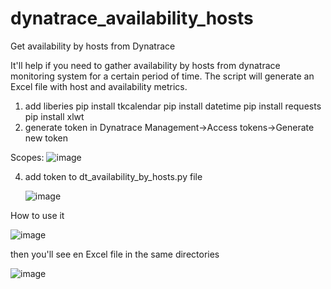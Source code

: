 # dynatrace_availability_hosts
Get availability by hosts from Dynatrace 

It'll help if you need to gather availability by hosts from dynatrace monitoring system for a certain period of time. 
The script will generate an Excel file with host and availability metrics. 

1. add liberies
   pip install tkcalendar
   pip install datetime
   pip install requests
   pip install xlwt
2. generate token in Dynatrace
  Management->Access tokens->Generate new token 

  Scopes: ![image](https://github.com/ruslansvs2/dynatrace_availability_hosts/assets/18479441/8239244b-a5e4-458d-9403-29e0a07b141f)

4. add token to dt_availability_by_hosts.py file

   ![image](https://github.com/ruslansvs2/dynatrace_availability_hosts/assets/18479441/44bf2e6c-f241-4a96-a3ef-e323a8ef50cd)
   

   
How to use it

![image](https://github.com/ruslansvs2/dynatrace_availability_hosts/assets/18479441/9fa0b6e7-35fb-4d84-9ffb-20b61dfc460f)

then you'll see en Excel file in the same directories 

![image](https://github.com/ruslansvs2/dynatrace_availability_hosts/assets/18479441/cff408f7-eb70-4c1c-aac4-9b2a08acc601)


